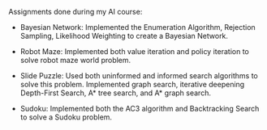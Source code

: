 Assignments done during my AI course:

- Bayesian Network: Implemented the Enumeration Algorithm, Rejection Sampling, Likelihood Weighting to create a Bayesian Network.

- Robot Maze: Implemented both value iteration and policy iteration to solve robot maze world problem.

- Slide Puzzle: Used both uninformed and informed search algorithms to solve this problem. Implemented graph search, iterative deepening Depth-First Search, A* tree search, and A* graph search.

- Sudoku: Implemented both the AC3 algorithm and Backtracking Search to solve a Sudoku problem.
